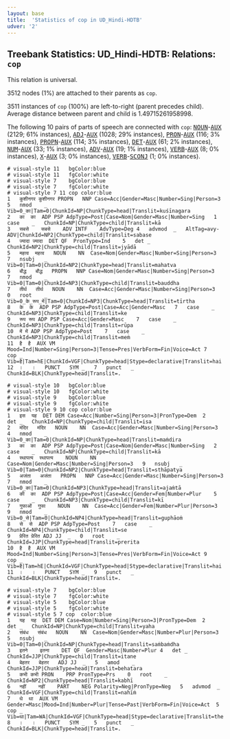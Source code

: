 ```yaml
---
layout: base
title:  'Statistics of cop in UD_Hindi-HDTB'
udver: '2'
---
```


## Treebank Statistics: UD_Hindi-HDTB: Relations: `cop`

This relation is universal.

3512 nodes (1%) are attached to their parents as `cop`.

3511 instances of `cop` (100%) are left-to-right (parent precedes child).
Average distance between parent and child is 1.49715261958998.

The following 10 pairs of parts of speech are connected with `cop`: <tt><a href="hi_hdtb-pos-NOUN.html">NOUN</a></tt>-<tt><a href="hi_hdtb-pos-AUX.html">AUX</a></tt> (2129; 61% instances), <tt><a href="hi_hdtb-pos-ADJ.html">ADJ</a></tt>-<tt><a href="hi_hdtb-pos-AUX.html">AUX</a></tt> (1028; 29% instances), <tt><a href="hi_hdtb-pos-PRON.html">PRON</a></tt>-<tt><a href="hi_hdtb-pos-AUX.html">AUX</a></tt> (116; 3% instances), <tt><a href="hi_hdtb-pos-PROPN.html">PROPN</a></tt>-<tt><a href="hi_hdtb-pos-AUX.html">AUX</a></tt> (114; 3% instances), <tt><a href="hi_hdtb-pos-DET.html">DET</a></tt>-<tt><a href="hi_hdtb-pos-AUX.html">AUX</a></tt> (61; 2% instances), <tt><a href="hi_hdtb-pos-NUM.html">NUM</a></tt>-<tt><a href="hi_hdtb-pos-AUX.html">AUX</a></tt> (33; 1% instances), <tt><a href="hi_hdtb-pos-ADV.html">ADV</a></tt>-<tt><a href="hi_hdtb-pos-AUX.html">AUX</a></tt> (19; 1% instances), <tt><a href="hi_hdtb-pos-VERB.html">VERB</a></tt>-<tt><a href="hi_hdtb-pos-AUX.html">AUX</a></tt> (8; 0% instances), <tt><a href="hi_hdtb-pos-X.html">X</a></tt>-<tt><a href="hi_hdtb-pos-AUX.html">AUX</a></tt> (3; 0% instances), <tt><a href="hi_hdtb-pos-VERB.html">VERB</a></tt>-<tt><a href="hi_hdtb-pos-SCONJ.html">SCONJ</a></tt> (1; 0% instances).


~~~ conllu
# visual-style 11	bgColor:blue
# visual-style 11	fgColor:white
# visual-style 7	bgColor:blue
# visual-style 7	fgColor:white
# visual-style 7 11 cop	color:blue
1	कुशीनगर	कुशीनगर	PROPN	NNP	Case=Acc|Gender=Masc|Number=Sing|Person=3	5	nmod	_	Vib=0_का|Tam=0|ChunkId=NP|ChunkType=head|Translit=kuśīnagara
2	का	का	ADP	PSP	AdpType=Post|Case=Nom|Gender=Masc|Number=Sing	1	case	_	ChunkId=NP|ChunkType=child|Translit=kā
3	सबसे	सबसे	ADV	INTF	AdvType=Deg	4	advmod	_	AltTag=avy-ADV|ChunkId=NP2|ChunkType=child|Translit=sabase
4	ज्‍यादा	ज्यादा	DET	QF	PronType=Ind	5	det	_	ChunkId=NP2|ChunkType=child|Translit=jyādā
5	महत्‍व	महत्व	NOUN	NN	Case=Nom|Gender=Masc|Number=Sing|Person=3	7	nsubj	_	Vib=0|Tam=0|ChunkId=NP2|ChunkType=head|Translit=mahatva
6	बौद्ध	बौद्ध	PROPN	NNP	Case=Nom|Gender=Masc|Number=Sing|Person=3	7	nmod	_	Vib=0|Tam=0|ChunkId=NP3|ChunkType=child|Translit=bauddha
7	तीर्थ	तीर्थ	NOUN	NN	Case=Acc|Gender=Masc|Number=Sing|Person=3	0	root	_	Vib=0_के_रूप_में|Tam=0|ChunkId=NP3|ChunkType=head|Translit=tīrtha
8	के	के	ADP	PSP	AdpType=Post|Case=Acc|Gender=Masc	7	case	_	ChunkId=NP3|ChunkType=child|Translit=ke
9	रूप	रूप	ADP	PSP	Case=Acc|Gender=Masc	7	case	_	ChunkId=NP3|ChunkType=child|Translit=rūpa
10	में	में	ADP	PSP	AdpType=Post	7	case	_	ChunkId=NP3|ChunkType=child|Translit=meṁ
11	है	है	AUX	VM	Mood=Ind|Number=Sing|Person=3|Tense=Pres|VerbForm=Fin|Voice=Act	7	cop	_	Vib=है|Tam=hE|ChunkId=VGF|ChunkType=head|Stype=declarative|Translit=hai
12	।	।	PUNCT	SYM	_	7	punct	_	ChunkId=BLK|ChunkType=head|Translit=.

~~~


~~~ conllu
# visual-style 10	bgColor:blue
# visual-style 10	fgColor:white
# visual-style 9	bgColor:blue
# visual-style 9	fgColor:white
# visual-style 9 10 cop	color:blue
1	इस	यह	DET	DEM	Case=Acc|Number=Sing|Person=3|PronType=Dem	2	det	_	ChunkId=NP|ChunkType=child|Translit=isa
2	मंदिर	मंदिर	NOUN	NN	Case=Acc|Gender=Masc|Number=Sing|Person=3	4	nmod	_	Vib=0_का|Tam=0|ChunkId=NP|ChunkType=head|Translit=maṁdira
3	का	का	ADP	PSP	AdpType=Post|Case=Nom|Gender=Masc|Number=Sing	2	case	_	ChunkId=NP|ChunkType=child|Translit=kā
4	स्‍थापत्‍य	स्थापत्य	NOUN	NN	Case=Nom|Gender=Masc|Number=Sing|Person=3	9	nsubj	_	Vib=0|Tam=0|ChunkId=NP2|ChunkType=head|Translit=sthāpatya
5	अजंता	अजंता	PROPN	NNP	Case=Acc|Gender=Masc|Number=Sing|Person=3	7	nmod	_	Vib=0_का|Tam=0|ChunkId=NP3|ChunkType=head|Translit=ajaṁtā
6	की	का	ADP	PSP	AdpType=Post|Case=Acc|Gender=Fem|Number=Plur	5	case	_	ChunkId=NP3|ChunkType=child|Translit=kī
7	गुफाओं	गुफा	NOUN	NN	Case=Acc|Gender=Fem|Number=Plur|Person=3	9	nmod	_	Vib=0_से|Tam=0|ChunkId=NP4|ChunkType=head|Translit=guphāoṁ
8	से	से	ADP	PSP	AdpType=Post	7	case	_	ChunkId=NP4|ChunkType=child|Translit=se
9	प्रेरित	प्रेरित	ADJ	JJ	_	0	root	_	ChunkId=JJP|ChunkType=head|Translit=prerita
10	है	है	AUX	VM	Mood=Ind|Number=Sing|Person=3|Tense=Pres|VerbForm=Fin|Voice=Act	9	cop	_	Vib=है|Tam=hE|ChunkId=VGF|ChunkType=head|Stype=declarative|Translit=hai
11	।	।	PUNCT	SYM	_	9	punct	_	ChunkId=BLK|ChunkType=head|Translit=.

~~~


~~~ conllu
# visual-style 7	bgColor:blue
# visual-style 7	fgColor:white
# visual-style 5	bgColor:blue
# visual-style 5	fgColor:white
# visual-style 5 7 cop	color:blue
1	यह	यह	DET	DEM	Case=Nom|Number=Sing|Person=3|PronType=Dem	2	det	_	ChunkId=NP|ChunkType=child|Translit=yaha
2	संबंध	संबंध	NOUN	NN	Case=Nom|Gender=Masc|Number=Plur|Person=3	5	nsubj	_	Vib=0|Tam=0|ChunkId=NP|ChunkType=head|Translit=saṁbaṁdha
3	इतने	इतना	DET	QF	Gender=Masc|Number=Plur	4	det	_	ChunkId=JJP|ChunkType=child|Translit=itane
4	बेहतर	बेहतर	ADJ	JJ	_	5	amod	_	ChunkId=JJP|ChunkType=head|Translit=behatara
5	कभी	कभी	PRON	PRP	PronType=Prs	0	root	_	ChunkId=NP2|ChunkType=head|Translit=kabhī
6	नहीं	नहीं	PART	NEG	Polarity=Neg|PronType=Neg	5	advmod	_	ChunkId=VGF|ChunkType=child|Translit=nahīṁ
7	थे	था	AUX	VM	Gender=Masc|Mood=Ind|Number=Plur|Tense=Past|VerbForm=Fin|Voice=Act	5	cop	_	Vib=था|Tam=WA|ChunkId=VGF|ChunkType=head|Stype=declarative|Translit=the
8	।	।	PUNCT	SYM	_	5	punct	_	ChunkId=BLK|ChunkType=head|Translit=.

~~~


